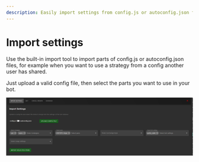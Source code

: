 ```yaml
---
description: Easily import settings from config.js or autoconfig.json files.
---
```


# Import settings

Use the built-in import tool to import parts of config.js or autoconfig.json files, for example when you want to use a strategy from a config another user has shared. 

Just upload a valid config file, then select the parts you want to use in your bot.

![](../../.gitbook/assets/image%20%2876%29.png)




